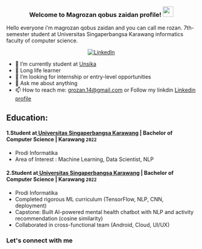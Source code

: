 
<h3 align="center">
  Welcome to Magrozan qobus zaidan profile!
  <img src="https://media.giphy.com/media/hvRJCLFzcasrR4ia7z/giphy.gif" width="28">
</h3>
 Hello everyone i'm magrozan qobus zaidan and you can call me rozan. 7th-semester student at Universitas Singaperbangsa Karawang informatics faculty of computer science. 
 <p align="center">
  <a href="https://www.linkedin.com/in/mgrzn/"><img alt="LinkedIn" title="LinkedIn" src="https://img.shields.io/badge/linkedin-%230077B5.svg?style=for-the-badge&logo=linkedin&logoColor=white"/></a>
 
</p>

- 🔭 I’m currently student at [Unsika](https://unsika.ac.id/)
- 🌱 Long life learner 
- 🤔 I’m looking for internship or entry-level opportunities
- 💬 Ask me about anything
- 📫 How to reach me: grozan.14@gmail.com or Follow my linkdin [Linkedin profile](https://www.linkedin.com/in/mgrzn/)

## Education:

#### 1.Student at[ Universitas Singaperbangsa Karawang](https://unsika.ac.id/) | Bachelor of Computer Science | Karawang `2022`
   - Prodi Informatika
   - Area of Interest : Machine Learning, Data Scientist, NLP
#### 2.Student at[ Universitas Singaperbangsa Karawang](https://unsika.ac.id/) | Bachelor of Computer Science | Karawang `2022`
   - Prodi Informatika
   - Completed rigorous ML curriculum (TensorFlow, NLP, CNN, deployment)
   - Capstone: Built AI-powered mental health chatbot with NLP and activity recommendation
     (cosine similarity)
   - Collaborated in cross-functional team (Android, Cloud, UI/UX)
### Let's connect with me
 
